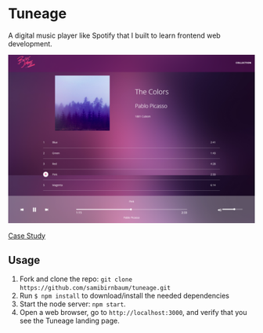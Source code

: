 # Tuneage

A digital music player like Spotify that I built to learn frontend web development.

![Snapshot](app/assets/images/snapshot.png)

[Case Study](https://samibirnbaum.com/portfolio/tuneage.html)

## Usage

1. Fork and clone the repo: `git clone https://github.com/samibirnbaum/tuneage.git`
2. Run `$ npm install` to download/install the needed dependencies
3. Start the node server: `npm start`.
4. Open a web browser, go to `http://localhost:3000`, and verify that you see the Tuneage landing page.

